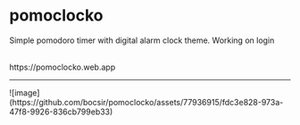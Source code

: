 <h1>pomoclocko</h1>

<p>Simple pomodoro timer with digital alarm clock theme. Working on login</p>
<br>https://pomoclocko.web.app
<hr>
![image](https://github.com/bocsir/pomoclocko/assets/77936915/fdc3e828-973a-47f8-9926-836cb799eb33)

